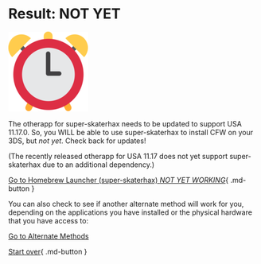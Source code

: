 # Result: NOT YET

![Image](/images/seventeen/later.png)

The otherapp for super-skaterhax needs to be updated to support USA 11.17.0. So, you WILL be able to use super-skaterhax to install CFW on your 3DS, but *not yet*. Check back for updates!

(The recently released otherapp for USA 11.17 does not yet support super-skaterhax due to an additional dependency.)

[Go to Homebrew Launcher (super-skaterhax) *NOT YET WORKING*](https://3ds.hacks.guide/homebrew-launcher-(super-skaterhax)){ .md-button } 

You can also check to see if another alternate method will work for you, depending on the applications you have installed or the physical hardware that you have access to:

[Go to Alternate Methods](/seventeen/hardware2)

[Start over](/seventeen){ .md-button }


